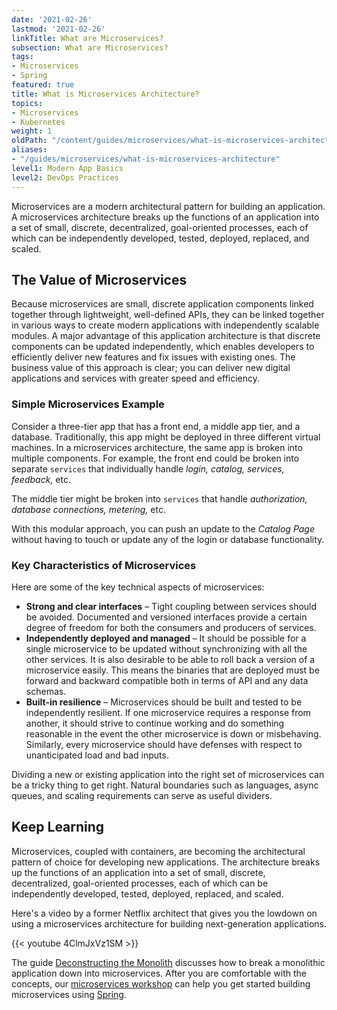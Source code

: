 ```yaml
---
date: '2021-02-26'
lastmod: '2021-02-26'
linkTitle: What are Microservices?
subsection: What are Microservices?
tags:
- Microservices
- Spring
featured: true
title: What is Microservices Architecture?
topics:
- Microservices
- Kubernetes
weight: 1
oldPath: "/content/guides/microservices/what-is-microservices-architecture.md"
aliases:
- "/guides/microservices/what-is-microservices-architecture"
level1: Modern App Basics
level2: DevOps Practices
---
```


Microservices are a modern architectural pattern for building an application. A microservices architecture breaks up the functions of an application into a set of small, discrete, decentralized, goal-oriented processes, each of which can be independently developed, tested, deployed, replaced, and scaled.

## The Value of Microservices

Because microservices are small, discrete application components linked together through lightweight, well-defined APIs, they can be linked together in various ways to create modern applications with independently scalable modules. A major advantage of this application architecture is that discrete components can be updated independently, which enables developers to efficiently deliver new features and fix issues with existing ones. The business value of this approach is clear; you can deliver new digital applications and services with greater speed and efficiency.

### Simple Microservices Example

Consider a three-tier app that has a front end, a middle app tier, and a database. Traditionally, this app might be deployed in three different virtual machines. In a microservices architecture, the same app is broken into multiple components. For example, the front end could be broken into separate `services` that individually handle _login, catalog, services, feedback,_ etc.

The middle tier might be broken into `services` that handle _authorization, database connections, metering,_ etc.

With this modular approach, you can push an update to the _Catalog Page_  without having to touch or update any of the login or database functionality.

### Key Characteristics of Microservices

Here are some of the key technical aspects of microservices:

* __Strong and clear interfaces__ – Tight coupling between services should be avoided. Documented and versioned interfaces provide a certain degree of freedom for both the consumers and producers of services.
* __Independently deployed and managed__ – It should be possible for a single microservice to be updated without synchronizing with all the other services. It is also desirable to be able to roll back a version of a microservice easily. This means the binaries that are deployed must be forward and backward compatible both in terms of API and any data schemas. 
* __Built-in resilience__ – Microservices should be built and tested to be independently resilient. If one microservice requires a response from another, it  should strive to continue working and do something reasonable in the event the other microservice is down or misbehaving. Similarly, every microservice should have defenses with respect to unanticipated load and bad inputs.

Dividing a new or existing application into the right set of microservices can be a tricky thing to get right. Natural boundaries such as languages, async queues, and scaling requirements can serve as useful dividers.

## Keep Learning

Microservices, coupled with containers, are becoming the architectural pattern of choice for developing new applications. The architecture breaks up the functions of an application into a set of small, discrete, decentralized, goal-oriented processes, each of which can be independently developed, tested, deployed, replaced, and scaled. 

Here's a video by a former Netflix architect that gives you the lowdown on using a microservices architecture for building next-generation applications. 

{{< youtube 4ClmJxVz1SM >}}

The guide [Deconstructing the Monolith](/guides/microservices/deconstructing-the-monolith/) discusses how to break a monolithic application down into microservices. After you are comfortable with the concepts, our [microservices workshop](/workshops/lab-microservice/) can help you get started building microservices using [Spring](/topics/spring).